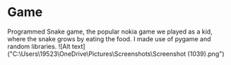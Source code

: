# Game
Programmed Snake game, the popular nokia game we played as a kid, where the snake grows by eating the food.
I made use of pygame and random libraries.
![Alt text]("C:\Users\19523\OneDrive\Pictures\Screenshots\Screenshot (1039).png")
